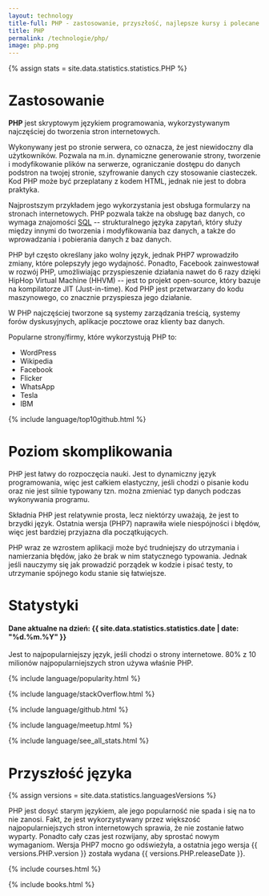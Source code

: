 ```yaml
---
layout: technology
title-full: PHP - zastosowanie, przyszłość, najlepsze kursy i polecane książki
title: PHP
permalink: /technologie/php/
image: php.png
---
```


{% assign stats = site.data.statistics.statistics.PHP %}

# Zastosowanie

**PHP** jest skryptowym językiem programowania, wykorzystywanym najczęściej do tworzenia stron internetowych.

Wykonywany jest po stronie serwera, co oznacza, że jest niewidoczny dla użytkowników. Pozwala na m.in. dynamiczne
generowanie strony, tworzenie i modyfikowanie plików na serwerze, ograniczanie dostępu do danych podstron na twojej
stronie, szyfrowanie danych czy stosowanie ciasteczek. Kod PHP może być przeplatany z kodem HTML, jednak nie jest to
dobra praktyka.

Najprostszym przykładem jego wykorzystania jest obsługa formularzy na stronach internetowych. PHP pozwala także na
obsługę baz danych, co wymaga znajomości [SQL](/technologie/sql) -- strukturalnego języka zapytań, który służy
między innymi do tworzenia i modyfikowania baz danych, a także do wprowadzania i pobierania danych z baz danych.

PHP był często określany jako wolny język, jednak PHP7 wprowadziło zmiany, które polepszyły jego wydajność. Ponadto,
Facebook zainwestował w rozwój PHP, umożliwiając przyspieszenie działania nawet do 6 razy dzięki HipHop Virtual
Machine (HHVM) -- jest to projekt open-source, który bazuje na kompilatorze JIT (Just-in-time). Kod PHP jest
przetwarzany do kodu maszynowego, co znacznie przyspiesza jego działanie.

W PHP najczęściej tworzone są systemy zarządzania treścią, systemy forów dyskusyjnych, aplikacje pocztowe oraz klienty
baz danych.

Popularne strony/firmy, które wykorzystują PHP to:

- WordPress
- Wikipedia
- Facebook
- Flicker
- WhatsApp
- Tesla
- IBM

{% include language/top10github.html %}

# Poziom skomplikowania

PHP jest łatwy do rozpoczęcia nauki. Jest to dynamiczny język programowania, więc jest całkiem elastyczny, jeśli chodzi
o pisanie kodu oraz nie jest silnie typowany tzn. można zmieniać typ danych podczas wykonywania programu.

Składnia PHP jest relatywnie prosta, lecz niektórzy uważają, że jest to brzydki język. Ostatnia wersja (PHP7) naprawiła
wiele niespójności i błędów, więc jest bardziej przyjazna dla początkujących.

PHP wraz ze wzrostem aplikacji może być trudniejszy do utrzymania i namierzania błędów, jako że brak w nim statycznego
typowania. Jednak jeśli nauczymy się jak prowadzić porządek w kodzie i pisać testy, to utrzymanie spójnego kodu stanie
się łatwiejsze.

# Statystyki

<h4>Dane aktualne na dzień: {{ site.data.statistics.statistics.date | date: "%d.%m.%Y"  }}</h4>

Jest to najpopularniejszy język, jeśli chodzi o strony internetowe. 80% z 10 milionów najpopularniejszych stron używa
właśnie PHP.

{% include language/popularity.html %}

{% include language/stackOverflow.html %}

{% include language/github.html %}

{% include language/meetup.html %}

{% include language/see_all_stats.html %}

# Przyszłość języka

{% assign versions = site.data.statistics.languagesVersions %}

PHP jest dosyć starym językiem, ale jego popularność nie spada i się na to nie zanosi. Fakt, że jest wykorzystywany
przez większość najpopularniejszych stron internetowych sprawia, że nie zostanie łatwo wyparty. Ponadto cały czas jest
rozwijany, aby sprostać nowym wymaganiom. Wersja PHP7 mocno go odświeżyła, a ostatnia jego wersja {{
versions.PHP.version }} została wydana {{ versions.PHP.releaseDate }}.

{% include courses.html %}

{% include books.html %}

